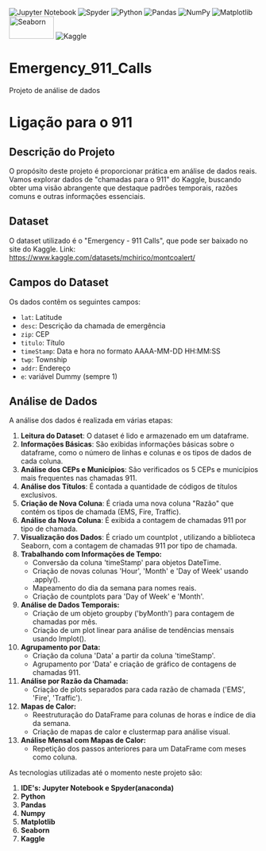 ![Jupyter Notebook](https://img.shields.io/badge/jupyter-%23FA0F00.svg?style=for-the-badge&logo=jupyter&logoColor=white)
![Spyder](https://img.shields.io/badge/Spyder-838485?style=for-the-badge&logo=spyder%20ide&logoColor=maroon)
 ![Python](https://img.shields.io/badge/python-3670A0?style=for-the-badge&logo=python&logoColor=ffdd54)
 ![Pandas](https://img.shields.io/badge/pandas-%23150458.svg?style=for-the-badge&logo=pandas&logoColor=white)
![NumPy](https://img.shields.io/badge/numpy-%23013243.svg?style=for-the-badge&logo=numpy&logoColor=white)
 ![Matplotlib](https://img.shields.io/badge/Matplotlib-%23ffffff.svg?style=for-the-badge&logo=Matplotlib&logoColor=black)
<img src="https://seaborn.pydata.org/_static/logo-wide-lightbg.svg" alt="Seaborn" width="90" height="45">
 ![Kaggle](https://img.shields.io/badge/Kaggle-035a7d?style=for-the-badge&logo=kaggle&logoColor=white)
# Emergency_911_Calls
Projeto de análise de dados
# Ligação para o 911

## Descrição do Projeto
O propósito deste projeto é proporcionar prática em análise de dados reais. Vamos explorar dados de "chamadas para o 911" do Kaggle, buscando obter uma visão abrangente que destaque padrões temporais, razões comuns e outras informações essenciais.

## Dataset
O dataset utilizado é o "Emergency - 911 Calls", que pode ser baixado no site do Kaggle. Link: https://www.kaggle.com/datasets/mchirico/montcoalert/

## Campos do Dataset
Os dados contêm os seguintes campos:
- `lat`: Latitude
- `desc`: Descrição da chamada de emergência
- `zip`: CEP
- `titulo`: Título
- `timeStamp`: Data e hora no formato AAAA-MM-DD HH:MM:SS
- `twp`: Township
- `addr`: Endereço
- `e`: variável Dummy (sempre 1)

## Análise de Dados
A análise dos dados é realizada em várias etapas:

1. **Leitura do Dataset**: O dataset é lido e armazenado em um dataframe.
2. **Informações Básicas**: São exibidas informações básicas sobre o dataframe, como o número de linhas e colunas e os tipos de dados de cada coluna.
3. **Análise dos CEPs e Municípios**: São verificados os 5 CEPs e municípios mais frequentes nas chamadas 911.
4. **Análise dos Títulos**: É contada a quantidade de códigos de títulos exclusivos.
5. **Criação de Nova Coluna**: É criada uma nova coluna "Razão" que contém os tipos de chamada (EMS, Fire, Traffic).
6. **Análise da Nova Coluna**: É exibida a contagem de chamadas 911 por tipo de chamada.
7. **Visualização dos Dados**: É criado um countplot , utilizando a biblioteca Seaborn, com a contagem de chamadas 911 por tipo de chamada.
8. **Trabalhando com Informações de Tempo:**
    - Conversão da coluna 'timeStamp' para objetos DateTime.
    - Criação de novas colunas 'Hour', 'Month' e 'Day of Week' usando .apply().
    - Mapeamento do dia da semana para nomes reais.
    - Criação de countplots para 'Day of Week' e 'Month'.
9. **Análise de Dados Temporais:**
    - Criação de um objeto groupby ('byMonth') para contagem de chamadas por mês.
    - Criação de um plot linear para análise de tendências mensais usando lmplot().
10. **Agrupamento por Data:**
    - Criação da coluna 'Data' a partir da coluna 'timeStamp'.
    - Agrupamento por 'Data' e criação de gráfico de contagens de chamadas 911.
11. **Análise por Razão da Chamada:**
    - Criação de plots separados para cada razão de chamada ('EMS', 'Fire', 'Traffic').
12. **Mapas de Calor:**
    - Reestruturação do DataFrame para colunas de horas e índice de dia da semana.
    - Criação de mapas de calor e clustermap para análise visual.
13. **Análise Mensal com Mapas de Calor:**
    - Repetição dos passos anteriores para um DataFrame com meses como coluna.
   

As tecnologias utilizadas até o momento neste projeto são:

1. **IDE's: Jupyter Notebook e Spyder(anaconda)**
2. **Python**
3. **Pandas**
4. **Numpy**
5. **Matplotlib**
6. **Seaborn** 
7. **Kaggle**
